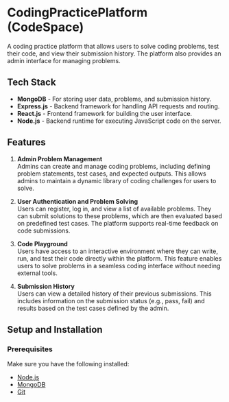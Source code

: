 # CodingPracticePlatform (CodeSpace)  

A coding practice platform that allows users to solve coding problems, test their code, and view their submission history. The platform also provides an admin interface for managing problems.

## Tech Stack

- **MongoDB** - For storing user data, problems, and submission history.
- **Express.js** - Backend framework for handling API requests and routing.
- **React.js** - Frontend framework for building the user interface.
- **Node.js** - Backend runtime for executing JavaScript code on the server.

## Features

1. **Admin Problem Management**  
   Admins can create and manage coding problems, including defining problem statements, test cases, and expected outputs. This allows admins to maintain a dynamic library of coding challenges for users to solve.

2. **User Authentication and Problem Solving**  
   Users can register, log in, and view a list of available problems. They can submit solutions to these problems, which are then evaluated based on predefined test cases. The platform supports real-time feedback on code submissions.

3. **Code Playground**  
   Users have access to an interactive environment where they can write, run, and test their code directly within the platform. This feature enables users to solve problems in a seamless coding interface without needing external tools.

4. **Submission History**  
   Users can view a detailed history of their previous submissions. This includes information on the submission status (e.g., pass, fail) and results based on the test cases defined by the admin.

## Setup and Installation

### Prerequisites

Make sure you have the following installed:
- [Node.js](https://nodejs.org/en/)
- [MongoDB](https://www.mongodb.com/)
- [Git](https://git-scm.com/)

